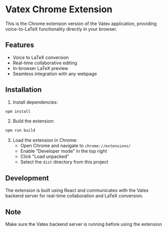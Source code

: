 # Vatex Chrome Extension

This is the Chrome extension version of the Vatex application, providing voice-to-LaTeX functionality directly in your browser.

## Features
- Voice to LaTeX conversion
- Real-time collaborative editing
- In-browser LaTeX preview
- Seamless integration with any webpage

## Installation

1. Install dependencies:
```bash
npm install
```


2. Build the extension:
```bash
npm run build
```


3. Load the extension in Chrome:
   - Open Chrome and navigate to `chrome://extensions/`
   - Enable "Developer mode" in the top right
   - Click "Load unpacked"
   - Select the `dist` directory from this project

## Development
The extension is built using React and communicates with the Vatex backend server for real-time collaboration and LaTeX conversion.

## Note
Make sure the Vatex backend server is running before using the extension